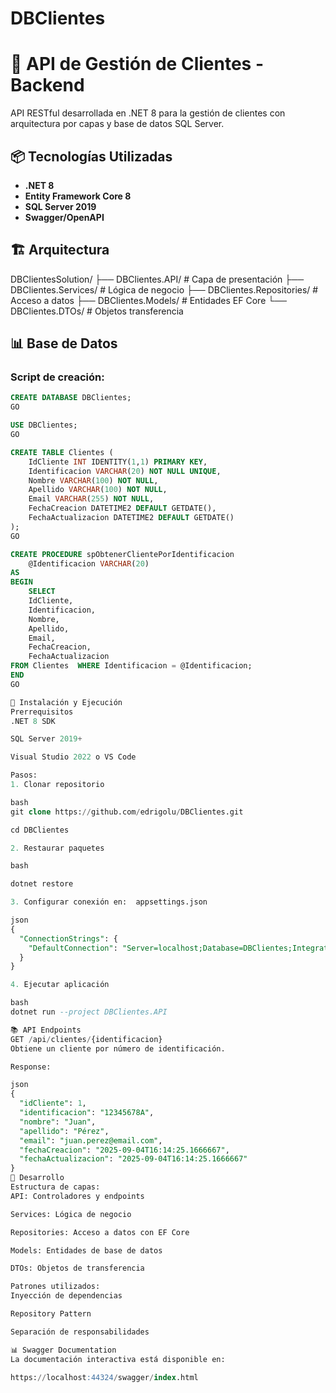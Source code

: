 # DBClientes

# 🚀 API de Gestión de Clientes - Backend

API RESTful desarrollada en .NET 8 para la gestión de clientes con arquitectura por capas y base de datos SQL Server.

## 📦 Tecnologías Utilizadas

- **.NET 8**
- **Entity Framework Core 8**
- **SQL Server 2019**
- **Swagger/OpenAPI**

## 🏗️ Arquitectura
DBClientesSolution/
├── DBClientes.API/ # Capa de presentación
├── DBClientes.Services/ # Lógica de negocio
├── DBClientes.Repositories/ # Acceso a datos
├── DBClientes.Models/ # Entidades EF Core
└── DBClientes.DTOs/ # Objetos transferencia


## 📊 Base de Datos

### Script de creación:
```sql
CREATE DATABASE DBClientes;
GO

USE DBClientes;
GO

CREATE TABLE Clientes (
    IdCliente INT IDENTITY(1,1) PRIMARY KEY,
    Identificacion VARCHAR(20) NOT NULL UNIQUE,
    Nombre VARCHAR(100) NOT NULL,
    Apellido VARCHAR(100) NOT NULL,
    Email VARCHAR(255) NOT NULL,
    FechaCreacion DATETIME2 DEFAULT GETDATE(),
    FechaActualizacion DATETIME2 DEFAULT GETDATE()
);
GO

CREATE PROCEDURE spObtenerClientePorIdentificacion
    @Identificacion VARCHAR(20)
AS
BEGIN
    SELECT 
    IdCliente, 
    Identificacion, 
    Nombre, 
    Apellido, 
    Email, 
    FechaCreacion, 
    FechaActualizacion
FROM Clientes  WHERE Identificacion = @Identificacion;
END
GO

🚀 Instalación y Ejecución
Prerrequisitos
.NET 8 SDK

SQL Server 2019+

Visual Studio 2022 o VS Code

Pasos:
1. Clonar repositorio

bash
git clone https://github.com/edrigolu/DBClientes.git

cd DBClientes

2. Restaurar paquetes

bash

dotnet restore

3. Configurar conexión en:  appsettings.json

json
{
  "ConnectionStrings": {
    "DefaultConnection": "Server=localhost;Database=DBClientes;Integrated Security=true;TrustServerCertificate=true;"
  }
}

4. Ejecutar aplicación

bash
dotnet run --project DBClientes.API

📚 API Endpoints
GET /api/clientes/{identificacion}
Obtiene un cliente por número de identificación.

Response:

json
{
  "idCliente": 1,
  "identificacion": "12345678A",
  "nombre": "Juan",
  "apellido": "Pérez",
  "email": "juan.perez@email.com",
  "fechaCreacion": "2025-09-04T16:14:25.1666667",
  "fechaActualizacion": "2025-09-04T16:14:25.1666667"
}
🔧 Desarrollo
Estructura de capas:
API: Controladores y endpoints

Services: Lógica de negocio

Repositories: Acceso a datos con EF Core

Models: Entidades de base de datos

DTOs: Objetos de transferencia

Patrones utilizados:
Inyección de dependencias

Repository Pattern

Separación de responsabilidades

📊 Swagger Documentation
La documentación interactiva está disponible en:

https://localhost:44324/swagger/index.html





